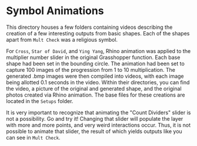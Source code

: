 # Symbol Animations

This directory houses a few folders containing videos describing the creation of a few interesting outputs from basic shapes. Each of the shapes apart from `Mult Check` was a religious symbol. 

For `Cross`, `Star of David`, and `Ying Yang`, Rhino animation was applied to the multiplier number slider in the original Grasshopper function. Each base shape had been set in the bounding circle. The animation had been set to capture 100 images of the progression from 1 to 10 multiplication. The generated .bmp images were then compiled into videos, with each image being allotted 0.1 seconds in the video. Within their directories, you can find the video, a picture of the original and generated shape, and the original photos created via Rhino animation. The base files for these creations are located in the `Setups` folder.

It is very important to recognize that animating the "Count Dividers" slider is not a possibility. Go and try it! Changing that slider will populate the layer with more and more points, and very weird interactions occur. Thus, it is not possible to animate that slider, the result of which yields outputs like you can see in `Mult Check`.
